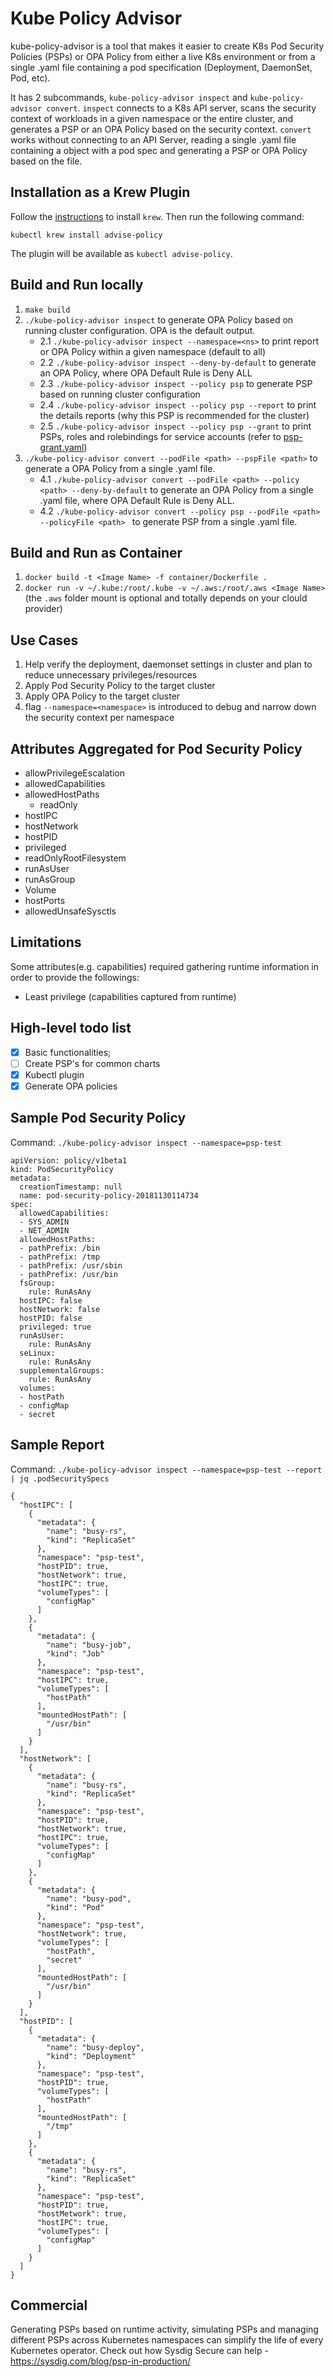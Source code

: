 # Kube Policy Advisor

kube-policy-advisor is a tool that makes it easier to create K8s Pod Security Policies (PSPs) or OPA Policy from either a live K8s environment or from a single .yaml file containing a pod specification (Deployment, DaemonSet, Pod, etc).

It has 2 subcommands, `kube-policy-advisor inspect` and `kube-policy-advisor convert`. `inspect` connects to a K8s API server, scans the security context of workloads in a given namespace or the entire cluster, and generates a PSP or an OPA Policy based on the security context. `convert` works without connecting to an API Server, reading a single .yaml file containing a object with a pod spec and generating a PSP or OPA Policy based on the file.

## Installation as a Krew Plugin

Follow the [instructions](https://github.com/kubernetes-sigs/krew#installation) to install `krew`. Then run the following command:

```
kubectl krew install advise-policy
```

The plugin will be available as `kubectl advise-policy`.

## Build and Run locally
1. ```make build```
2. ```./kube-policy-advisor inspect``` to generate OPA Policy based on running cluster configuration. OPA is the default output.
   - 2.1 ```./kube-policy-advisor inspect --namespace=<ns>``` to print report or OPA Policy within a given namespace (default to all)
   - 2.2 ```./kube-policy-advisor inspect --deny-by-default``` to generate an OPA Policy, where OPA Default Rule is Deny ALL
   - 2.3 ```./kube-policy-advisor inspect --policy psp``` to generate PSP based on running cluster configuration
   - 2.4 ```./kube-policy-advisor inspect --policy psp --report``` to print the details reports (why this PSP is recommended for the cluster)
   - 2.5 ```./kube-policy-advisor inspect --policy psp --grant``` to print PSPs, roles and rolebindings for service accounts (refer to [psp-grant.yaml](./test-yaml/psp-grant.yaml))
4. ```./kube-policy-advisor convert --podFile <path> --pspFile <path>``` to generate a OPA Policy from a single .yaml file.
   - 4.1 ```./kube-policy-advisor convert --podFile <path> --policy <path> --deny-by-default``` to generate an OPA Policy from a single .yaml file, where OPA Default Rule is Deny ALL.
   - 4.2 ```./kube-policy-advisor convert --policy psp --podFile <path> --policyFile <path> ``` to generate PSP from a single .yaml file.
    
## Build and Run as Container
1. ```docker build -t <Image Name> -f container/Dockerfile .```
2. ```docker run -v ~/.kube:/root/.kube -v ~/.aws:/root/.aws <Image Name>``` (the `.aws` folder mount is optional and totally depends on your clould provider)

## Use Cases
1. Help verify the deployment, daemonset settings in cluster and plan to reduce unnecessary privileges/resources
2. Apply Pod Security Policy to the target cluster
3. Apply OPA Policy to the target cluster
3. flag `--namespace=<namespace>` is introduced to debug and narrow down the security context per namespace

## Attributes Aggregated for Pod Security Policy
- allowPrivilegeEscalation
- allowedCapabilities
- allowedHostPaths
  - readOnly
- hostIPC
- hostNetwork
- hostPID
- privileged
- readOnlyRootFilesystem
- runAsUser
- runAsGroup
- Volume
- hostPorts
- allowedUnsafeSysctls

## Limitations
Some attributes(e.g. capabilities) required gathering runtime information in order to provide the followings:
- Least privilege (capabilities captured from runtime)

## High-level todo list

- [x] Basic functionalities;
- [ ] Create PSP's for common charts
- [x] Kubectl plugin
- [x] Generate OPA policies

## Sample Pod Security Policy
Command: `./kube-policy-advisor inspect --namespace=psp-test`
```
apiVersion: policy/v1beta1
kind: PodSecurityPolicy
metadata:
  creationTimestamp: null
  name: pod-security-policy-20181130114734
spec:
  allowedCapabilities:
  - SYS_ADMIN
  - NET_ADMIN
  allowedHostPaths:
  - pathPrefix: /bin
  - pathPrefix: /tmp
  - pathPrefix: /usr/sbin
  - pathPrefix: /usr/bin
  fsGroup:
    rule: RunAsAny
  hostIPC: false
  hostNetwork: false
  hostPID: false
  privileged: true
  runAsUser:
    rule: RunAsAny
  seLinux:
    rule: RunAsAny
  supplementalGroups:
    rule: RunAsAny
  volumes:
  - hostPath
  - configMap
  - secret
  ```

## Sample Report
Command: `./kube-policy-advisor inspect --namespace=psp-test --report | jq .podSecuritySpecs`
```
{
  "hostIPC": [
    {
      "metadata": {
        "name": "busy-rs",
        "kind": "ReplicaSet"
      },
      "namespace": "psp-test",
      "hostPID": true,
      "hostNetwork": true,
      "hostIPC": true,
      "volumeTypes": [
        "configMap"
      ]
    },
    {
      "metadata": {
        "name": "busy-job",
        "kind": "Job"
      },
      "namespace": "psp-test",
      "hostIPC": true,
      "volumeTypes": [
        "hostPath"
      ],
      "mountedHostPath": [
        "/usr/bin"
      ]
    }
  ],
  "hostNetwork": [
    {
      "metadata": {
        "name": "busy-rs",
        "kind": "ReplicaSet"
      },
      "namespace": "psp-test",
      "hostPID": true,
      "hostNetwork": true,
      "hostIPC": true,
      "volumeTypes": [
        "configMap"
      ]
    },
    {
      "metadata": {
        "name": "busy-pod",
        "kind": "Pod"
      },
      "namespace": "psp-test",
      "hostNetwork": true,
      "volumeTypes": [
        "hostPath",
        "secret"
      ],
      "mountedHostPath": [
        "/usr/bin"
      ]
    }
  ],
  "hostPID": [
    {
      "metadata": {
        "name": "busy-deploy",
        "kind": "Deployment"
      },
      "namespace": "psp-test",
      "hostPID": true,
      "volumeTypes": [
        "hostPath"
      ],
      "mountedHostPath": [
        "/tmp"
      ]
    },
    {
      "metadata": {
        "name": "busy-rs",
        "kind": "ReplicaSet"
      },
      "namespace": "psp-test",
      "hostPID": true,
      "hostMetwork": true,
      "hostIPC": true,
      "volumeTypes": [
        "configMap"
      ]
    }
  ]
}
```

## Commercial
Generating PSPs based on runtime activity, simulating PSPs and managing different PSPs across Kubernetes namespaces can simplify the life of every Kubernetes operator.
Check out how Sysdig Secure can help - https://sysdig.com/blog/psp-in-production/

